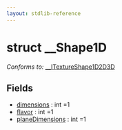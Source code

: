 ```yaml
---
layout: stdlib-reference
---
```


# struct \_\_Shape1D

*Conforms to:* [\_\_ITextureShape1D2D3D](/stdlib-reference/interfaces/ITextureShape1D2D3D/index)

## Fields

* [dimensions](/stdlib-reference/types/Shape1D/dimensions) : int =1
* [flavor](/stdlib-reference/types/Shape1D/flavor) : int =1
* [planeDimensions](/stdlib-reference/types/Shape1D/planeDimensions) : int =1


